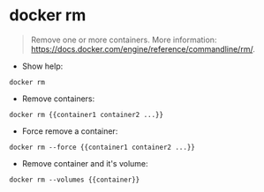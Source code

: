# docker rm

> Remove one or more containers.
> More information: <https://docs.docker.com/engine/reference/commandline/rm/>.

- Show help:

`docker rm`

- Remove containers:

`docker rm {{container1 container2 ...}}`

- Force remove a container:

`docker rm --force {{container1 container2 ...}}`

- Remove container and it's volume:

`docker rm --volumes {{container}}`
